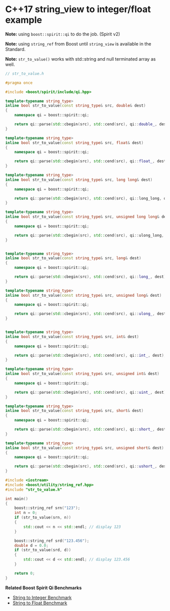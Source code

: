 # C++17 string_view to integer/float example

**Note:** using `boost::spirit::qi` to do the job. (Spirit v2)

**Note:** using `string_ref` from Boost until `string_view` is available in the Standard.

**Note:** `str_to_value()` works with std::string and null terminated array as well.

```cpp
// str_to_value.h

#pragma once

#include <boost/spirit/include/qi.hpp>

template<typename string_type>
inline bool str_to_value(const string_type& src, double& dest)
{
	namespace qi = boost::spirit::qi;

	return qi::parse(std::cbegin(src), std::cend(src), qi::double_, dest);
}

template<typename string_type>
inline bool str_to_value(const string_type& src, float& dest)
{
	namespace qi = boost::spirit::qi;

	return qi::parse(std::cbegin(src), std::cend(src), qi::float_, dest);
}

template<typename string_type>
inline bool str_to_value(const string_type& src, long long& dest)
{
	namespace qi = boost::spirit::qi;

	return qi::parse(std::cbegin(src), std::cend(src), qi::long_long, dest);
}

template<typename string_type>
inline bool str_to_value(const string_type& src, unsigned long long& dest)
{
	namespace qi = boost::spirit::qi;

	return qi::parse(std::cbegin(src), std::cend(src), qi::ulong_long, dest);
}


template<typename string_type>
inline bool str_to_value(const string_type& src, long& dest)
{
	namespace qi = boost::spirit::qi;

	return qi::parse(std::cbegin(src), std::cend(src), qi::long_, dest);
}

template<typename string_type>
inline bool str_to_value(const string_type& src, unsigned long& dest)
{
	namespace qi = boost::spirit::qi;

	return qi::parse(std::cbegin(src), std::cend(src), qi::ulong_, dest);
}


template<typename string_type>
inline bool str_to_value(const string_type& src, int& dest)
{
	namespace qi = boost::spirit::qi;

	return qi::parse(std::cbegin(src), std::cend(src), qi::int_, dest);
}

template<typename string_type>
inline bool str_to_value(const string_type& src, unsigned int& dest)
{
	namespace qi = boost::spirit::qi;

	return qi::parse(std::cbegin(src), std::cend(src), qi::uint_, dest);
}

template<typename string_type>
inline bool str_to_value(const string_type& src, short& dest)
{
	namespace qi = boost::spirit::qi;

	return qi::parse(std::cbegin(src), std::cend(src), qi::short_, dest);
}

template<typename string_type>
inline bool str_to_value(const string_type& src, unsigned short& dest)
{
	namespace qi = boost::spirit::qi;

	return qi::parse(std::cbegin(src), std::cend(src), qi::ushort_, dest);
}
```

```cpp
#include <iostream>
#include <boost/utility/string_ref.hpp> 
#include "str_to_value.h"

int main()
{
	boost::string_ref srn("123");
	int n = 0;
	if (str_to_value(srn, n))
	{
		std::cout << n << std::endl; // display 123
	}

	boost::string_ref srd("123.456");
	double d = 0.0;
	if (str_to_value(srd, d))
	{
		std::cout << d << std::endl; // display 123.456
	}

	return 0;
}
```

**Related Boost Spirit Qi Benchmarks**
* [String to Integer Benchmark](https://github.com/shaovoon/intbench)
* [String to Float Benchmark](https://github.com/shaovoon/floatbench)
